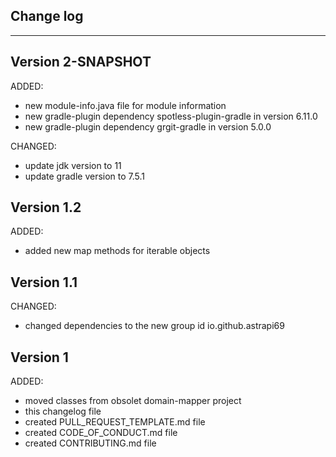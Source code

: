 ## Change log
----------------------


Version 2-SNAPSHOT
-------------

ADDED:

- new module-info.java file for module information
- new gradle-plugin dependency spotless-plugin-gradle in version 6.11.0
- new gradle-plugin dependency grgit-gradle in version 5.0.0

CHANGED:

- update jdk version to 11
- update gradle version to 7.5.1

Version 1.2
-------------

ADDED:

- added new map methods for iterable objects

Version 1.1
-------------

CHANGED:

- changed dependencies to the new group id io.github.astrapi69

Version 1
-------------

ADDED:

- moved classes from obsolet domain-mapper project
- this changelog file
- created PULL_REQUEST_TEMPLATE.md file
- created CODE_OF_CONDUCT.md file
- created CONTRIBUTING.md file
